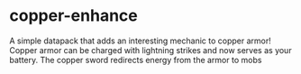 # copper-enhance
A simple datapack that adds an interesting mechanic to copper armor! Copper armor can be charged with lightning strikes and now serves as your battery. The copper sword redirects energy from the armor to mobs
